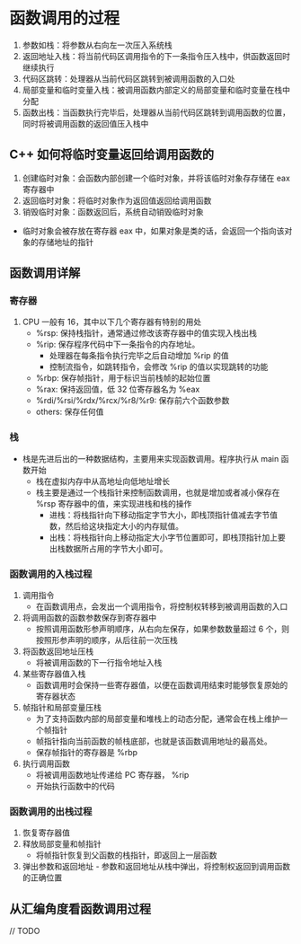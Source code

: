 # 函数调用的过程
1. 参数如栈：将参数从右向左一次压入系统栈
2. 返回地址入栈：将当前代码区调用指令的下一条指令压入栈中，供函数返回时继续执行
3. 代码区跳转：处理器从当前代码区跳转到被调用函数的入口处
4. 局部变量和临时变量入栈：被调用函数内部定义的局部变量和临时变量在栈中分配
5. 函数出栈：当函数执行完毕后，处理器从当前代码区跳转到调用函数的位置，同时将被调用函数的返回值压入栈中

## C++ 如何将临时变量返回给调用函数的
1. 创建临时对象：会函数内部创建一个临时对象，并将该临时对象存存储在 eax 寄存器中
2. 返回临时对象：将临时对象作为返回值返回给调用函数
3. 销毁临时对象：函数返回后，系统自动销毁临时对象
+ 临时对象会被存放在寄存器 eax 中，如果对象是类的话，会返回一个指向该对象的存储地址的指针


## 函数调用详解
### 寄存器
1. CPU 一般有 16，其中以下几个寄存器有特别的用处
    + %rsp: 保持栈指针，通常通过修改该寄存器中的值实现入栈出栈
    + %rip: 保存程序代码中下一条指令的内存地址。
        - 处理器在每条指令执行完毕之后自动增加 %rip 的值
        - 控制流指令，如跳转指令，会修改 %rip 的值以实现跳转的功能
    + %rbp: 保存帧指针，用于标识当前栈帧的起始位置
    + %rax: 保持返回值，低 32 位寄存器名为 %eax
    + %rdi/%rsi/%rdx/%rcx/%r8/%r9: 保存前六个函数参数
    + others: 保存任何值

### 栈
+ 栈是先进后出的一种数据结构，主要用来实现函数调用。程序执行从 main 函数开始
    + 栈在虚拟内存中从高地址向低地址增长
    + 栈主要是通过一个栈指针来控制函数调用，也就是增加或者减小保存在 %rsp 寄存器中的值，来实现进栈和栈的操作
        + 进栈：将栈指针向下移动指定字节大小，即栈顶指针值减去字节值数，然后给这块指定大小的内存赋值。
        - 出栈：将栈指针向上移动指定大小字节位置即可，即栈顶指针加上要出栈数据所占用的字节大小即可。

### 函数调用的入栈过程
1. 调用指令
    + 在函数调用点，会发出一个调用指令，将控制权转移到被调用函数的入口
2. 将调用函数的函数参数保存到寄存器中
    + 按照调用函数形参声明顺序，从右向左保存，如果参数数量超过 6 个，则按照形参声明的顺序，从后往前一次压栈
3. 将函数返回地址压栈
    + 将被调用函数的下一行指令地址入栈
4. 某些寄存器值入栈
    + 函数调用时会保持一些寄存器值，以便在函数调用结束时能够恢复原始的寄存器状态
5. 帧指针和局部变量压栈
    + 为了支持函数内部的局部变量和堆栈上的动态分配，通常会在栈上维护一个帧指针
    + 帧指针指向当前函数的帧栈底部，也就是该函数调用地址的最高处。
    + 保存帧指针的寄存器是 %rbp
6. 执行调用函数
    + 将被调用函数地址传递给 PC 寄存器， %rip
    + 开始执行函数中的代码

### 函数调用的出栈过程
1. 恢复寄存器值
2. 释放局部变量和帧指针
    - 将帧指针恢复到父函数的栈指针，即返回上一层函数
3. 弹出参数和返回地址
        - 参数和返回地址从栈中弹出，将控制权返回到调用函数的正确位置

## 从汇编角度看函数调用过程
// TODO